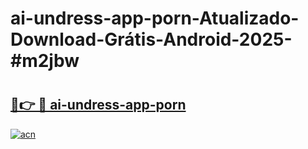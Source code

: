 # ai-undress-app-porn-Atualizado-Download-Grátis-Android-2025-#m2jbw

# <h2><a href="https://ainizakaria.my?title=ai-undress-app-porn&ref=24M">🔗👉 🔴 ai-undress-app-porn</a></h2>

[![acn](https://github.com/user-attachments/assets/0f9c940e-d8b0-45ae-aac7-cd30a18b3e1c)](https://ainizakaria.my?title=ai-undress-app-porn&ref=24M)

